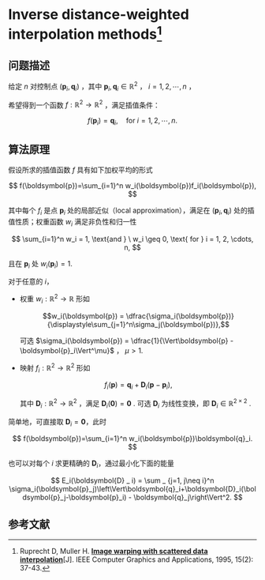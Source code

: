 # Inverse distance-weighted interpolation methods[^IDW] 

## 问题描述

给定 $n$ 对控制点 $(\boldsymbol{p}_i, \boldsymbol{q}_i)$ ，其中 $\boldsymbol{p}_i,\boldsymbol{q}_i\in\mathbb{R}^2$ ， $i=1, 2, \cdots,n$ ，

希望得到一个函数 $f : \mathbb{R}^2\to\mathbb{R}^2$ ，满足插值条件：

$$
f(\boldsymbol{p}_i) = \boldsymbol{q}_i, \quad \text{for } i = 1, 2, \cdots, n.
$$

## 算法原理

假设所求的插值函数 $f$ 具有如下加权平均的形式

$$
f(\boldsymbol{p})=\sum_{i=1}^n w_i(\boldsymbol{p})f_i(\boldsymbol{p}),
$$

其中每个 $f_i$ 是点 $\boldsymbol{p}_i$ 处的局部近似（local approximation），满足在 $(\boldsymbol{p}_i, \boldsymbol{q}_i)$ 处的插值性质；权重函数 $w_i$ 满足非负性和归一性

$$
\sum_{i=1}^n w_i = 1, \text{and } \ w_i \geq 0, \text{ for } i = 1, 2, \cdots, n,
$$

且在 $\boldsymbol{p}_i$ 处 $w_i(\boldsymbol{p}_i) = 1$.

对于任意的 $i$，

- 权重 $w_i: \mathbb{R}^2\to\mathbb{R}$ 形如

  $$w_i(\boldsymbol{p}) = \dfrac{\sigma_i(\boldsymbol{p})}{\displaystyle\sum_{j=1}^n\sigma_j(\boldsymbol{p})},$$

  可选 $\sigma_i(\boldsymbol{p}) = \dfrac{1}{\Vert\boldsymbol{p} - \boldsymbol{p}_i\Vert^\mu}$ ， $\mu > 1$. 

- 映射 $f_i: \mathbb{R}^2\to\mathbb{R}^2$ 形如 
  
  $$f_i(\boldsymbol{p})=\boldsymbol{q}_i+\boldsymbol{D}_i(\boldsymbol{p}-\boldsymbol{p}_i),$$
  
  其中 $\boldsymbol{D} _ i:\mathbb{R}^2\to\mathbb{R}^2$ ，满足 $\boldsymbol{D} _ i(\boldsymbol{0})=\boldsymbol{0}$ . 可选 $\boldsymbol{D} _ i$ 为线性变换，即 $\boldsymbol{D}_i \in \mathbb{R}^{2\times 2}$ .

简单地，可直接取 $\boldsymbol{D}_i=\boldsymbol{0}$，此时

$$
f(\boldsymbol{p})=\sum_{i=1}^n w_i(\boldsymbol{p})\boldsymbol{q}_i.
$$

也可以对每个 $i$ 求更精确的 $\boldsymbol{D}_i$，通过最小化下面的能量

$$
E_i(\boldsymbol{D} _ i) = \sum _ {j=1, j\neq i}^n \sigma_i(\boldsymbol{p}_j)\left\Vert\boldsymbol{q}_i+\boldsymbol{D}_i(\boldsymbol{p}_j-\boldsymbol{p}_i) - \boldsymbol{q}_j\right\Vert^2.
$$

## 参考文献

[^IDW]: Ruprecht D, Muller H. [**Image warping with scattered data interpolation**](https://ieeexplore.ieee.org/document/365004)[J]. IEEE Computer Graphics and Applications, 1995, 15(2): 37-43.

